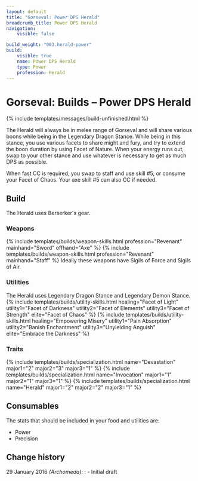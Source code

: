 ```yaml
---
layout: default
title: "Gorseval: Power DPS Herald"
breadcrumb_title: Power DPS Herald
navigation:
    visible: false

build_weight: "003.herald-power"
build:
    visible: true
    name: Power DPS Herald
    type: Power
    profession: Herald
---
```


# Gorseval: Builds &ndash; Power DPS Herald
{% include templates/messages/build-unfinished.html %}

The Herald will always be in melee range of Gorseval and will share various boons while being in the Legendary Dragon Stance.
While being in this stance, you use various facets to share might and fury, and try to extend the boon duration by using Facet of Nature.
When your energy runs out, swap to your other stance and use whatever is necessary to get as much DPS as possible.

When fast CC is required, you swap to staff and use skill #5, or consume your Facet of Chaos.
Your axe skill #5 can also CC if needed.

## Build
The Herald uses Berserker's gear.

### Weapons
{% include templates/builds/weapon-skills.html profession="Revenant" mainhand="Sword" offhand="Axe" %}
{% include templates/builds/weapon-skills.html profession="Revenant" mainhand="Staff" %}
Ideally these weapons have Sigils of Force and Sigils of Air.

### Utilities
The Herald uses Legendary Dragon Stance and Legendary Demon Stance.
{% include templates/builds/utility-skills.html healing="Facet of Light" utility1="Facet of Darkness" utility2="Facet of Elements" utility3="Facet of Strength" elite="Facet of Chaos" %}
{% include templates/builds/utility-skills.html healing="Empowering Misery" utility1="Pain Absorption" utility2="Banish Enchantment" utility3="Unyielding Anguish" elite="Embrace the Darkness" %}

### Traits
{% include templates/builds/specialization.html name="Devastation" major1="2" major2="3" major3="1" %}
{% include templates/builds/specialization.html name="Invocation" major1="1" major2="1" major3="1" %}
{% include templates/builds/specialization.html name="Herald" major1="2" major2="2" major3="1" %}

## Consumables
The stats that should be included in your food and utilities are:

- Power
- Precision

## Change history
29 January 2016 *(Archomeda)*:
: - Initial draft
